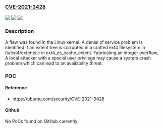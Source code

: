 ### [CVE-2021-3428](https://cve.mitre.org/cgi-bin/cvename.cgi?name=CVE-2021-3428)
![](https://img.shields.io/static/v1?label=Product&message=kernel&color=blue)
![](https://img.shields.io/static/v1?label=Version&message=%3D%20Affects%20linux%20kernel%20before%20v5.9.%20&color=brighgreen)
![](https://img.shields.io/static/v1?label=Vulnerability&message=CWE-190%20-%20Integer%20Overflow%20or%20Wraparound&color=brighgreen)

### Description

A flaw was found in the Linux kernel. A denial of service problem is identified if an extent tree is corrupted in a crafted ext4 filesystem in fs/ext4/extents.c in ext4_es_cache_extent. Fabricating an integer overflow, A local attacker with a special user privilege may cause a system crash problem which can lead to an availability threat.

### POC

#### Reference
- https://ubuntu.com/security/CVE-2021-3428

#### Github
No PoCs found on GitHub currently.

